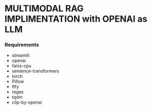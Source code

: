 # MULTIMODAL RAG IMPLIMENTATION with OPENAI as LLM

### Requirements 
- streamlit
- openai
- faiss-cpu
- sentence-transformers
- torch
- Pillow
- ftfy
- regex
- tqdm
- clip-by-openai
